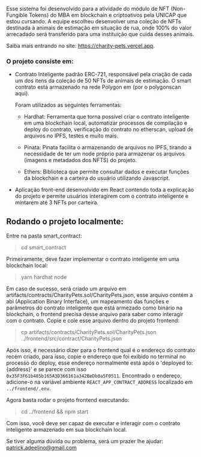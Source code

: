 Esse sistema foi desenvolvido para a atividade do módulo de NFT (Non-Fungible Tokens) do MBA em blockchain e criptoativos pela UNICAP que estou cursando. A equipe escolheu desenvolver uma coleção de NFTs destinada à animais de estimação em situação de rua, onde 100% do valor arrecadado será transferido para uma instituição que cuida desses animais.

Saiba mais entrando no site:  https://charity-pets.vercel.app.

### O projeto consiste em:

* Contrato Inteligente padrão ERC-721, responsável pela criação de cada um dos itens da coleção de 50 NFTs de animais de estimação.
    O smart contrato está armazenado na rede Polygon em (por o polygonscan aqui).

    Foram utilizados as seguintes ferramentas:

    * Hardhat: Ferramenta que torna possível criar o contrato inteligente em uma blockchain local, automatizar processos de compilação e deploy do contrato, verificação do contrato no etherscan, upload de arquivos no IPFS, testes e muito mais.

    * Pinata: Pinata facilita o armazenando de arquivos no IPFS, tirando a necessidade de ter um node próprio para armazenar os arquivos (imagens e metadados dos NFTS) do projeto.

    * Ethers: Biblioteca que permite consultar dados e executar funções da blockchain e a carteira do usuário utilizando Javascript.

* Aplicação front-end desenvolvido em React contendo toda a explicação do projeto e permite usuários interagirem com o contrato inteligente e mintarem até 3 NFTs por carteira.

## Rodando o projeto localmente:

Entre na pasta smart_contract:
> cd smart_contract

Primeiramente, deve fazer implementar o contrato inteligente em uma blockchain local:
> yarn hardhat node

Em caso de sucesso, será criado um arquivo em artifacts/contracts/CharityPets.sol/CharityPets.json, esse arquivo contém a abi (Application Binary Interface), um mapeamento das funções e parâmetros do contrato inteligente que está armezado como binário na blockchain, o frontend precisa desse arquivo para saber como interagir com o contrato. 
Copie e cole esse arquivo dentro do projeto frontend:
> cp artifacts/contracts/CharityPets.sol/CharityPets.json ../frontend/src/contract/CharityPets.json

Após isso, é necessário dizer para o frontend qual é o endereço do contrato recém criado, para isso, copie o endereço que foi exibido no terminal no processo do deploy, esse endereço normalmente está após o 'deployed to: {address}' e se parece com isso `0x35F3F61b485b165A3D366161a342BeDb0a5F0511`.
Encontrado o endereço, adicione-o na variável ambiente `REACT_APP_CONTRACT_ADDRESS` localizado em `../frontend/.env`.

Agora basta rodar o projeto frontend executando:
> cd ../frontend && npm start

Com isso, você deve ser capaz de executar e interagir com o contrato inteligente armazenado em sua blockchain local.

Se tiver alguma dúvida ou problema, será um prazer lhe ajudar: patrick.adeelino@gmail.com